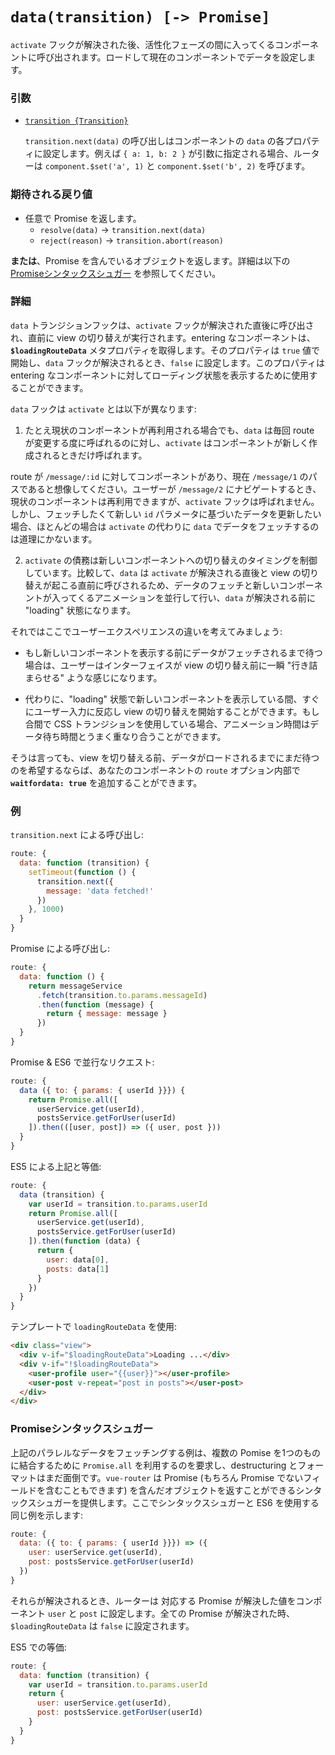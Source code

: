 # `data(transition) [-> Promise]`

`activate` フックが解決された後、活性化フェーズの間に入ってくるコンポーネントに呼び出されます。ロードして現在のコンポーネントでデータを設定します。

### 引数

- [`transition {Transition}`](hooks.md#トランジションオブジェクト)

  `transition.next(data)` の呼び出しはコンポーネントの `data` の各プロパティに設定します。例えば `{ a: 1, b: 2 }` が引数に指定される場合、ルーターは `component.$set('a', 1)` と `component.$set('b', 2)` を呼びます。

### 期待される戻り値

- 任意で Promise を返します。
  - `resolve(data)` -> `transition.next(data)`
  - `reject(reason)` -> `transition.abort(reason)`

**または**、Promise を含んでいるオブジェクトを返します。詳細は以下の [Promiseシンタックスシュガー](#Promiseシンタックスシュガー) を参照してください。

### 詳細

`data` トランジションフックは、`activate` フックが解決された直後に呼び出され、直前に view の切り替えが実行されます。entering なコンポーネントは、**`$loadingRouteData`** メタプロパティを取得します。そのプロパティは `true` 値で開始し、`data` フックが解決されるとき、`false` に設定します。このプロパティは entering なコンポーネントに対してローディング状態を表示するために使用することができます。

`data` フックは `activate` とは以下が異なります:

1. たとえ現状のコンポーネントが再利用される場合でも、`data` は毎回 route が変更する度に呼ばれるのに対し、`activate` はコンポーネントが新しく作成されるときだけ呼ばれます。

  route が `/message/:id` に対してコンポーネントがあり、現在 `/message/1` のパスであると想像してください。ユーザーが `/message/2` にナビゲートするとき、現状のコンポーネントは再利用できますが、`activate` フックは呼ばれません。しかし、フェッチしたくて新しい `id` パラメータに基づいたデータを更新したい場合、ほとんどの場合は `activate` の代わりに `data` でデータをフェッチするのは道理にかないます。

2. `activate` の債務は新しいコンポーネントへの切り替えのタイミングを制御しています。比較して、`data` は `activate` が解決される直後と view の切り替えが起こる直前に呼びされるため、データのフェッチと新しいコンポーネントが入ってくるアニメーションを並行して行い、`data` が解決される前に "loading" 状態になります。

  それではここでユーザーエクスペリエンスの違いを考えてみましょう:

  - もし新しいコンポーネントを表示する前にデータがフェッチされるまで待つ場合は、ユーザーはインターフェイスが view の切り替え前に一瞬 "行き詰まらせる" ような感じになります。

  - 代わりに、"loading" 状態で新しいコンポーネントを表示している間、すぐにユーザー入力に反応し view の切り替えを開始することができます。もし合間で CSS トランジションを使用している場合、アニメーション時間はデータ待ち時間とうまく重なり合うことができます。

そうは言っても、view を切り替える前、データがロードされるまでにまだ待つのを希望するならば、あなたのコンポーネントの `route` オプション内部で **`waitfordata: true`** を追加することができます。

### 例

`transition.next` による呼び出し:

``` js
route: {
  data: function (transition) {
    setTimeout(function () {
      transition.next({
        message: 'data fetched!'
      })
    }, 1000)
  }
}
```

Promise による呼び出し:

``` js
route: {
  data: function () {
    return messageService
      .fetch(transition.to.params.messageId)
      .then(function (message) {
        return { message: message }
      })
  }
}
```

Promise & ES6 で並行なリクエスト:

``` js
route: {
  data ({ to: { params: { userId }}}) {
    return Promise.all([
      userService.get(userId),
      postsService.getForUser(userId)
    ]).then(([user, post]) => ({ user, post }))
  }
}
```

ES5 による上記と等価:

``` js
route: {
  data (transition) {
    var userId = transition.to.params.userId
    return Promise.all([
      userService.get(userId),
      postsService.getForUser(userId)
    ]).then(function (data) {
      return {
        user: data[0],
        posts: data[1]
      }
    })
  }
}
```

テンプレートで `loadingRouteData` を使用:

``` html
<div class="view">
  <div v-if="$loadingRouteData">Loading ...</div>
  <div v-if="!$loadingRouteData">
    <user-profile user="{{user}}"></user-profile>
    <user-post v-repeat="post in posts"></user-post>
  </div>
</div>
```

### Promiseシンタックスシュガー

上記のパラレルなデータをフェッチングする例は、複数の Pomise を1つのものに結合するために `Promise.all` を利用するのを要求し、destructuring とフォーマットはまだ面倒です。`vue-router` は Promise (もちろん Promise でないフィールドを含むこともできます) を含んだオブジェクトを返すことができるシンタックスシュガーを提供します。ここでシンタックスシュガーと ES6 を使用する同じ例を示します:

``` js
route: {
  data: ({ to: { params: { userId }}}) => ({
    user: userService.get(userId),
    post: postsService.getForUser(userId)
  })
}
```

それらが解決されるとき、ルーターは 対応する Promise が解決した値をコンポーネント `user` と `post` に設定します。全ての Promise が解決された時、`$loadingRouteData` は `false` に設定されます。

ES5 での等価:

``` js
route: {
  data: function (transition) {
    var userId = transition.to.params.userId
    return {
      user: userService.get(userId),
      post: postsService.getForUser(userId)
    }
  }
}
```
